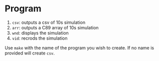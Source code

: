 # Program 
1. `csv`: outputs a csv of 10s simulation
2. `arr`: outputs a C89 array of 10s simulation
3. `wnd`: displays the simulation
4. `vid`: recrods the simulation

Use `make` with the name of the program you wish to create.
If no name is provided will create `csv`.
